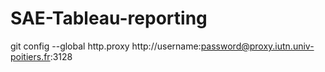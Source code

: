# SAE-Tableau-reporting
git config --global http.proxy http://username:password@proxy.iutn.univ-poitiers.fr:3128
